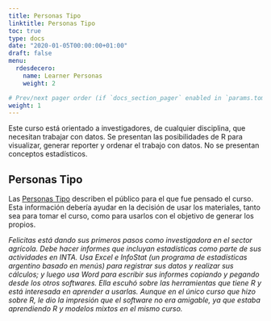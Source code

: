 ```yaml
---
title: Personas Tipo
linktitle: Personas Tipo
toc: true
type: docs
date: "2020-01-05T00:00:00+01:00"
draft: false
menu:
  rdesdecero:
    name: Learner Personas
    weight: 2

# Prev/next pager order (if `docs_section_pager` enabled in `params.toml`)
weight: 1
---
```


Este curso está orientado a investigadores, de cualquier disciplina, que necesitan trabajar con datos.  Se presentan las posibilidades de R para visualizar, generar reporter y ordenar el trabajo con datos.  No se presentan conceptos estadísticos.

## Personas Tipo

Las [Personas Tipo](https://teachtogether.tech/es/index.html#s:process-personas) describen el público para el que fue pensado el curso.  Esta información debería ayudar en la decisión de usar los materiales, tanto sea para tomar el curso, como para usarlos con el objetivo de generar los propios.

_Felicitas está dando sus primeros pasos como investigadora en el sector agrícola. Debe hacer informes que incluyan estadísticas como parte de sus actividades en INTA. Usa Excel e InfoStat (un programa de estadísticas argentino basado en menús) para registrar sus datos y realizar sus cálculos; y luego usa Word para escribir sus informes copiando y pegando desde los otros softwares.
Ella escuhó sobre las herramientas que tiene R y está interesada en aprender a usarlas. Aunque en el único curso que hizo sobre R, le dio la impresión que el software no era amigable, ya que estaba aprendiendo R y modelos mixtos en el mismo curso._

